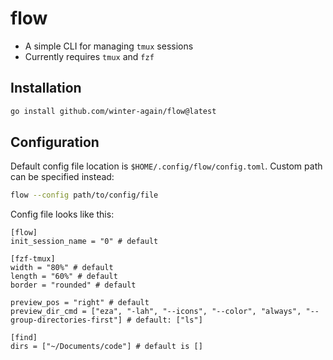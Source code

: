 # flow

- A simple CLI for managing `tmux` sessions
- Currently requires `tmux` and `fzf`

## Installation

```sh
go install github.com/winter-again/flow@latest
```

## Configuration

Default config file location is `$HOME/.config/flow/config.toml`. Custom path can be specified instead:

```sh
flow --config path/to/config/file
```

Config file looks like this:

```
[flow]
init_session_name = "0" # default

[fzf-tmux]
width = "80%" # default
length = "60%" # default
border = "rounded" # default

preview_pos = "right" # default
preview_dir_cmd = ["eza", "-lah", "--icons", "--color", "always", "--group-directories-first"] # default: ["ls"]

[find]
dirs = ["~/Documents/code"] # default is []
```
